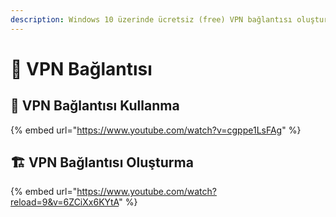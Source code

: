 ```yaml
---
description: Windows 10 üzerinde ücretsiz (free) VPN bağlantısı oluşturma
---
```


# 🔏 VPN Bağlantısı

## 📶 VPN Bağlantısı Kullanma

{% embed url="https://www.youtube.com/watch?v=cgppe1LsFAg" %}

## 🏗️ VPN Bağlantısı Oluşturma

{% embed url="https://www.youtube.com/watch?reload=9&v=6ZCiXx6KYtA" %}



